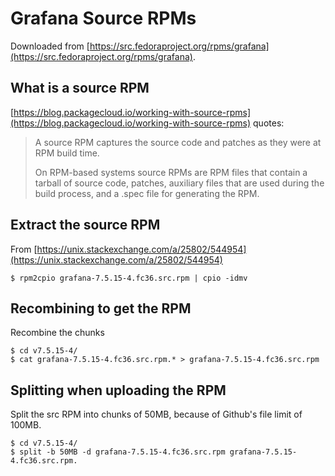 # Grafana Source RPMs

Downloaded from [https://src.fedoraproject.org/rpms/grafana](https://src.fedoraproject.org/rpms/grafana).

## What is a source RPM

[https://blog.packagecloud.io/working-with-source-rpms](https://blog.packagecloud.io/working-with-source-rpms) quotes:

> A source RPM captures the source code and patches as they were at RPM build time.
>
> On RPM-based systems source RPMs are RPM files that contain a tarball of source code, patches, auxiliary files that are used during the build process, and a .spec file for generating the RPM.

## Extract the source RPM

From [https://unix.stackexchange.com/a/25802/544954](https://unix.stackexchange.com/a/25802/544954)

```shell
$ rpm2cpio grafana-7.5.15-4.fc36.src.rpm | cpio -idmv
```

## Recombining to get the RPM

Recombine the chunks

```shell
$ cd v7.5.15-4/
$ cat grafana-7.5.15-4.fc36.src.rpm.* > grafana-7.5.15-4.fc36.src.rpm
```

## Splitting when uploading the RPM

Split the src RPM into chunks of 50MB, because of Github's file limit of 100MB.

```shell
$ cd v7.5.15-4/
$ split -b 50MB -d grafana-7.5.15-4.fc36.src.rpm grafana-7.5.15-4.fc36.src.rpm.
```
